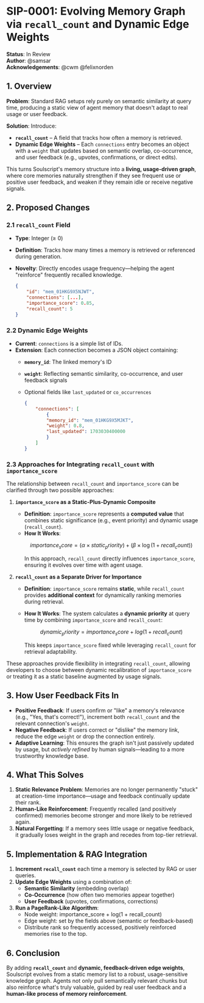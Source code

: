 # SIP-0001: Evolving Memory Graph via `recall_count` and Dynamic Edge Weights

**Status**: In Review  
**Author**: @samsar  
**Acknowledgements**: @cwm @felixnorden

## 1. Overview

**Problem**: Standard RAG setups rely purely on semantic similarity at query time, producing a static view of agent memory that doesn't adapt to real usage or user feedback.

**Solution**: Introduce:

- **`recall_count`** – A field that tracks how often a memory is retrieved.  
- **Dynamic Edge Weights** – Each `connections` entry becomes an object with a `weight` that updates based on semantic overlap, co-occurrence, and user feedback (e.g., upvotes, confirmations, or direct edits).  

This turns Soulscript's memory structure into a **living, usage-driven graph**, where core memories naturally strengthen if they see frequent use or positive user feedback, and weaken if they remain idle or receive negative signals.



## 2. Proposed Changes

### 2.1 `recall_count` Field

- **Type**: Integer (≥ 0)  
- **Definition**: Tracks how many times a memory is retrieved or referenced during generation.  
- **Novelty**: Directly encodes usage frequency—helping the agent "reinforce" frequently recalled knowledge.

    ```json
    {
        "id": "mem_01HKG9X5NJWT",
        "connections": [...],
        "importance_score": 0.85,
        "recall_count": 5
    }
    ```

### 2.2 Dynamic Edge Weights

- **Current**: `connections` is a simple list of IDs.  
- **Extension**: Each connection becomes a JSON object containing:  
  - **`memory_id`**: The linked memory's ID  
  - **`weight`**: Reflecting semantic similarity, co-occurrence, and user feedback signals  
  - Optional fields like `last_updated` or `co_occurrences`

    ```json
    {
        "connections": [
            {
            "memory_id": "mem_01HKG9X5MJKT",
            "weight": 0.8,
            "last_updated": 1703030400000
            }
        ]
    }
    ```

### 2.3 Approaches for Integrating `recall_count` with `importance_score`

The relationship between `recall_count` and `importance_score` can be clarified through two possible approaches:

1. **`importance_score` as a Static-Plus-Dynamic Composite**  
   - **Definition**: `importance_score` represents a **computed value** that combines static significance (e.g., event priority) and dynamic usage (`recall_count`).  
   - **How It Works**:  
     ```math
     importance_score = (\alpha \times static_priority) + (\beta \times \log(1 + recall_count))
     ```
     In this approach, `recall_count` directly influences `importance_score`, ensuring it evolves over time with agent usage.

2. **`recall_count` as a Separate Driver for Importance**  
   - **Definition**: `importance_score` remains **static**, while `recall_count` provides **additional context** for dynamically ranking memories during retrieval.  
   - **How It Works**: The system calculates a **dynamic priority** at query time by combining `importance_score` and `recall_count`:

     ```math
     dynamic_priority = importance_score + log(1 + recall_count)
     ```

     This keeps `importance_score` fixed while leveraging `recall_count` for retrieval adaptability.


These approaches provide flexibility in integrating `recall_count`, allowing developers to choose between dynamic recalibration of `importance_score` or treating it as a static baseline augmented by usage signals.



## 3. How User Feedback Fits In

- **Positive Feedback**: If users confirm or "like" a memory's relevance (e.g., "Yes, that's correct!"), increment both `recall_count` and the relevant connection's `weight`.  
- **Negative Feedback**: If users correct or "dislike" the memory link, reduce the edge `weight` or drop the connection entirely.  
- **Adaptive Learning**: This ensures the graph isn't just passively updated by usage, but *actively refined* by human signals—leading to a more trustworthy knowledge base.


## 4. What This Solves

1. **Static Relevance Problem**: Memories are no longer permanently "stuck" at creation-time importance—usage and feedback continually update their rank.  
2. **Human-Like Reinforcement**: Frequently recalled (and positively confirmed) memories become stronger and more likely to be retrieved again.  
3. **Natural Forgetting**: If a memory sees little usage or negative feedback, it gradually loses weight in the graph and recedes from top-tier retrieval.


## 5. Implementation & RAG Integration

1. **Increment `recall_count`** each time a memory is selected by RAG or user queries.  
2. **Update Edge Weights** using a combination of:  
   - **Semantic Similarity** (embedding overlap)  
   - **Co-Occurrence** (how often two memories appear together)  
   - **User Feedback** (upvotes, confirmations, corrections)  
3. **Run a PageRank-Like Algorithm**:  
   - Node weight: importance_score + log(1 + recall_count)
   - Edge weight: set by the fields above (semantic or feedback-based)  
   - Distribute rank so frequently accessed, positively reinforced memories rise to the top.


## 6. Conclusion
By adding **`recall_count`** and **dynamic, feedback-driven edge weights**, Soulscript evolves from a static memory list to a robust, usage-sensitive knowledge graph. Agents not only pull semantically relevant chunks but also reinforce what's truly valuable, guided by real user feedback and a **human-like process of memory reinforcement**.
